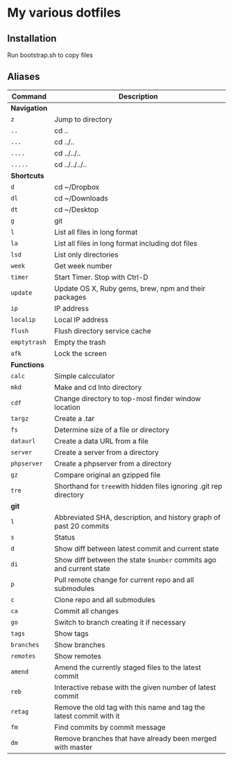# My various dotfiles

## Installation

Run bootstrap.sh to copy files

## Aliases

| Command | Description     |
|-------------|-----------------|
| __Navigation__                |
| `z`         | Jump to directory |
| `..`        | cd ..           |
| `...`       | cd ../..        |
| `....`      | cd ../../..     |
| `.....`     | cd ../../../..  |
|  __Shortcuts__                |
| `d`         | cd ~/Dropbox    |
| `dl`        | cd ~/Downloads  |
| `dt`        | cd ~/Desktop    |
| `g`         | git             |
| `l`         | List all files in long format |
| `la`        | List all files in long format including dot files |
| `lsd`       | List only directories |
| `week`      | Get week number |
| `timer`     | Start Timer. Stop with Ctrl-D |
| `update`    | Update OS X, Ruby gems, brew, npm and their packages |
| `ip`        | IP address |
| `localip`   | Local IP address |
| `flush`     | Flush directory service cache |
| `emptytrash`| Empty the trash |
| `afk`       | Lock the screen |
|  __Functions__               |
| `calc`      | Simple calcculator |
| `mkd`       | Make and cd lnto directory |
| `cdf`       | Change directory to top-most finder window location |
| `targz`     | Create a .tar |
| `fs`        | Determine size of a file or directory |
| `dataurl`   | Create a data URL from a file |
| `server`    | Create a server from a directory |
| `phpserver` | Create a phpserver from a directory |
| `gz`        | Compare original an gzipped file |
| `tre`       | Shorthand for `tree`with hidden files ignoring .git rep directory |
|  __git__                     |
| `l`         | Abbreviated SHA, description, and history graph of past 20 commits |
| `s`         | Status |
| `d`         | Show diff between latest commit and current state |
| `di`        | Show diff between the  state `$number` commits ago and current state |
| `p`         | Pull remote change for current repo and all submodules |
| `c`         | Clone repo and all submodules |
| `ca`        | Commit all changes |
| `go`        | Switch to branch creating it if necessary |
| `tags`      | Show tags |
| `branches`  | Show branches | 
| `remotes`   | Show remotes |
| `amend`     | Amend the currently staged files to the latest commit |
| `reb`       | Interactive rebase with the given number of latest commit |
| `retag`     | Remove the old tag with this name and tag the latest commit with it |
| `fm`        | Find commits by commit message |
| `dm`        | Remove branches that have already been merged with master |
